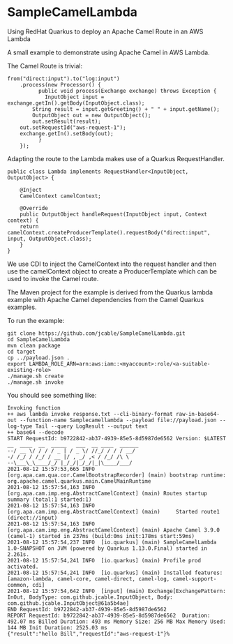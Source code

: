 # SampleCamelLambda
Using RedHat Quarkus to deploy an Apache Camel Route in an AWS Lambda

A small example to demonstrate using Apache Camel in AWS Lambda.

The Camel Route is trivial:

	from("direct:input").to("log:input")
        .process(new Processor() {
              public void process(Exchange exchange) throws Exception {
                InputObject input = exchange.getIn().getBody(InputObject.class);
        	String result = input.getGreeting() + " " + input.getName();
        	OutputObject out = new OutputObject();
        	out.setResult(result);
		out.setRequestId("aws-request-1");
		exchange.getIn().setBody(out);
              }
        });

Adapting the route to the Lambda makes use of a Quarkus RequestHandler.

	public class Lambda implements RequestHandler<InputObject, OutputObject> {

	    @Inject
	    CamelContext camelContext;

	    @Override
	    public OutputObject handleRequest(InputObject input, Context context) {
		return camelContext.createProducerTemplate().requestBody("direct:input", input, OutputObject.class);
	    }
	}

We use CDI to inject the CamelContext into the request handler and then use the camelContext object to create a
ProducerTemplate which can be used to invoke the Camel route.

The Maven project for the example is derived from the Quarkus lambda example with Apache Camel dependencies from the Camel Quarkus examples.

To run the example:

    git clone https://github.com/jcable/SampleCamelLambda.git
    cd SampleCamelLambda
    mvn clean package
    cd target
    cp ../payload.json .
    export LAMBDA_ROLE_ARN=arn:aws:iam::<myaccount>:role/<a-suitable-existing-role>
    ./manage.sh create
    ./manage.sh invoke

You should see something like:

	Invoking function
	++ aws lambda invoke response.txt --cli-binary-format raw-in-base64-out --function-name Samplecamellambda --payload file://payload.json --log-type Tail --query LogResult --output text
	++ base64 --decode
	START RequestId: b9722842-ab37-4939-85e5-8d5987de6562 Version: $LATEST
	__  ____  __  _____   ___  __ ____  ______ 
	--/ __ \/ / / / _ | / _ \/ //_/ / / / __/ 
	-/ /_/ / /_/ / __ |/ , _/ ,< / /_/ /\ \   
	--\___\_\____/_/ |_/_/|_/_/|_|\____/___/   
	2021-08-12 15:57:53,665 INFO  [org.apa.cam.qua.cor.CamelBootstrapRecorder] (main) bootstrap runtime: org.apache.camel.quarkus.main.CamelMainRuntime
	2021-08-12 15:57:54,163 INFO  [org.apa.cam.imp.eng.AbstractCamelContext] (main) Routes startup summary (total:1 started:1)
	2021-08-12 15:57:54,163 INFO  [org.apa.cam.imp.eng.AbstractCamelContext] (main)     Started route1 (direct://input)
	2021-08-12 15:57:54,163 INFO  [org.apa.cam.imp.eng.AbstractCamelContext] (main) Apache Camel 3.9.0 (camel-1) started in 237ms (build:0ms init:178ms start:59ms)
	2021-08-12 15:57:54,237 INFO  [io.quarkus] (main) SampleCamelLambda 1.0-SNAPSHOT on JVM (powered by Quarkus 1.13.0.Final) started in 2.261s. 
	2021-08-12 15:57:54,241 INFO  [io.quarkus] (main) Profile prod activated. 
	2021-08-12 15:57:54,241 INFO  [io.quarkus] (main) Installed features: [amazon-lambda, camel-core, camel-direct, camel-log, camel-support-common, cdi]
	2021-08-12 15:57:54,642 INFO  [input] (main) Exchange[ExchangePattern: InOut, BodyType: com.github.jcable.InputObject, Body: com.github.jcable.InputObject@61a5b4ae]
	END RequestId: b9722842-ab37-4939-85e5-8d5987de6562
	REPORT RequestId: b9722842-ab37-4939-85e5-8d5987de6562	Duration: 492.07 ms	Billed Duration: 493 ms	Memory Size: 256 MB	Max Memory Used: 144 MB	Init Duration: 2525.03 ms	
	{"result":"hello Bill","requestId":"aws-request-1"}%                                                                                                                                             
